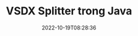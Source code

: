 ---
############################# Static ############################
layout: "auto-gen-merger"
date: 2022-10-19T08:28:36
draft: false
otherformats: dot dotm dotx epub html mht mhtml odp ods odt one otp ott pdf pps ppsx

############################# Head ############################
head_title: "Tách VSDX thành nhiều tệp trong Java"
head_description: "Tách một tệp VSDX thành nhiều tệp dựa trên số trang, khoảng trang, trang chẵn hoặc lẻ bằng cách sử dụng API hợp nhất tài liệu."

############################# Header ############################
title: "VSDX Splitter trong Java"
description: "Tách VSDX bằng một vài dòng mã Java."
bg_image: "https://cms.admin.containerize.com/templates/aspose/App_Themes/V3/images/bg/header1.png"
bg_overlay: false
button:
    enable: true
    icon: "fas fa-arrow-down"
    label: "Tải xuống bản dùng thử miễn phí"
    link: "https://downloads.groupdocs.com/merger/java"

############################# SubMenu ############################
submenu:
    enable: true

    left:
        img_alt: "GroupDocs.Merger for Java"
        image: "https://cms.admin.containerize.com/templates/groupdocs/images/product-logos/90x90-noborder/groupdocs-merger-java.png"
        product: "GroupDocs.Merger"
        platform: "Java"

    middle:
        button:

            # button loop
            - link: "https://apireference.groupdocs.com/merger/java"
              text: "Tham chiếu API"

            # button loop
            - link: "https://github.com/groupdocs-merger"
              text: "Ví dụ về mã"

            # button loop
            - link: "https://products.groupdocs.app/merger/family"
              text: "Bản trình diễn trực tiếp"

            # button loop
            - link: "https://purchase.groupdocs.com/pricing/merger/java"
              text: "Định giá"

    right:
        link_download: "https://downloads.groupdocs.com/merger"
        link_learn: "https://docs.groupdocs.com/merger/java"
        link_buy: "https://purchase.groupdocs.com"

############################# About ############################
about:
    enable: true
    title: "Giới thiệu về API GroupDocs.Merger for Java"
    content: |
        Thư viện [GroupDocs.Merger for Java] (/vi/merge/java/) cung cấp một giải pháp đơn giản để hợp nhất và tách một cách an toàn giữa nhiều định dạng tài liệu bao gồm PDF, Microsoft Office (Word, Excel, PowerPoint, OneNote), OpenDocument, HTML, hình ảnh và nhiều ứng dụng khác trong ứng dụng Java. Chỉ cần thêm một vài dòng mã, hãy thực hiện một số thao tác trên tài liệu như di chuyển, xóa, xoay, hoán đổi, trích xuất hoặc thay đổi hướng của các trang trong tài liệu. API hợp nhất tài liệu cũng hỗ trợ xem trước các trang tài liệu dưới dạng hình ảnh để phân tích cấu trúc tài liệu, định dạng và nội dung trên trang.
        
        API GroupDocs.Merger là một lựa chọn đúng đắn cho các giải pháp công ty cần tính năng chia nhỏ tệp. Các API này được hỗ trợ tốt trên tất cả các hệ điều hành và nền tảng chính bao gồm J2SE 7.0 (1.7), J2SE 8.0 (1.8), Java 10.

############################# Steps ############################
steps:
    enable: true
    title_left: "Tách tệp VSDX theo các trang trong Java"
    content_left: |
        [GroupDocs.Merger for Java] (/vi/merge/java/) giúp các nhà phát triển Java dễ dàng chia một tệp VSDX thành nhiều tệp kết quả bằng cách triển khai vài bước đơn giản.
        
        * Khởi tạo ** SplitOptions ** với định dạng đường dẫn tệp đầu ra.
        * Tạo phiên bản mới của ** Merger ** và chuyển đường dẫn tài liệu nguồn làm tham số khởi tạo.
        * Gọi ** split ** và chuyển đối tượng ** SplitOptions ** để lưu tài liệu kết quả.

    title_right: "yêu cầu hệ thống"
    content_right: |
        API GroupDocs.Merger for Java được hỗ trợ trên tất cả các nền tảng và hệ điều hành chính. Trước khi thực hiện mã bên dưới, hãy đảm bảo rằng bạn đã cài đặt các điều kiện tiên quyết sau trên hệ thống của mình.

        * Hệ điều hành: Microsoft Windows, Linux, MacOS
        * Môi trường phát triển: NetBeans, IntelliJ IDEA, Eclipse
        * Các khuôn khổ: J2SE 7.0 (1.7), J2SE 8.0 (1.8), Java 10
        * Tải xuống phiên bản mới nhất của GroupDocs.Merger for Java từ [Maven] (https://repository.groupdocs.com/webapp/#/artifacts/browse/tree/General/repo/com/groupdocs/groupdocs-merger)
         
    code: |
     {{% merger/additional-styles %}}
     {{< merger/code-merger title="Cách tách tệp VSDX bằng mã mẫu Java">}}

        ```java    
        // Tách tệp VSDX bằng GroupDocs.Merger cho Java API
        String filePath = "input.vsdx";
        String filePathOut = "output.vsdx";
        
        // Khởi tạo lớp SplitOptions với định dạng đường dẫn tệp đầu ra
        SplitOptions splitOptions = new SplitOptions(filePathOut, new int[] { 3, 6, 8 });

        // Khởi tạo hợp nhất với tài liệu đầu vào VSDX
        Merger merger = new Merger(filePath);

        // Gọi phương thức tách và chuyển đối tượng SplitOptions để lưu tài liệu kết quả
        merger.split(splitOptions);
        ```
     {{< /merger/code-merger >}}

############################# Demos ############################
demos:
    enable: true
    title: "Bản trình diễn Trực tiếp - Tách tệp VSDX Trực tuyến"
    content: |
       Tách tệp VSDX ngay bây giờ bằng cách truy cập trang web [GroupDocs.Merger Live Demos] (https://products.groupdocs.app/splitter/ vsdx) trang web.
       Bản demo trực tiếp có những lợi ích sau.
        
############################# About Formats ############################
about_formats:
    enable: true

############################# More Formats ############################
more_formats:
    enable: true
    title: "Tệp tách các định dạng khác"
    content: |
        Java tài liệu API tách và sáp nhập cho các định dạng tệp và hình ảnh. Chia một số định dạng tệp phổ biến như được nêu bên dưới.

############################# Back to top ###############################
back_to_top:
    enable: true
---